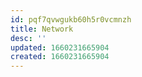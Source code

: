 ```yaml
---
id: pqf7qvwgukb60h5r0vcmnzh
title: Network
desc: ''
updated: 1660231665904
created: 1660231665904
---
```

